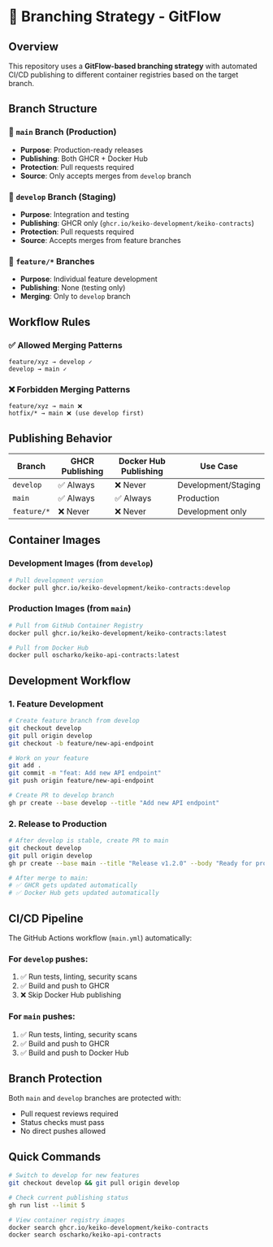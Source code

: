 # 🌿 Branching Strategy - GitFlow

## Overview
This repository uses a **GitFlow-based branching strategy** with automated CI/CD publishing to different container registries based on the target branch.

## Branch Structure

### 🚀 `main` Branch (Production)
- **Purpose**: Production-ready releases
- **Publishing**: Both GHCR + Docker Hub
- **Protection**: Pull requests required
- **Source**: Only accepts merges from `develop` branch

### 🔧 `develop` Branch (Staging)
- **Purpose**: Integration and testing
- **Publishing**: GHCR only (`ghcr.io/keiko-development/keiko-contracts`)
- **Protection**: Pull requests required  
- **Source**: Accepts merges from feature branches

### 🌿 `feature/*` Branches
- **Purpose**: Individual feature development
- **Publishing**: None (testing only)
- **Merging**: Only to `develop` branch

## Workflow Rules

### ✅ Allowed Merging Patterns
```
feature/xyz → develop ✓
develop → main ✓
```

### ❌ Forbidden Merging Patterns
```
feature/xyz → main ❌
hotfix/* → main ❌ (use develop first)
```

## Publishing Behavior

| Branch | GHCR Publishing | Docker Hub Publishing | Use Case |
|--------|----------------|---------------------|----------|
| `develop` | ✅ Always | ❌ Never | Development/Staging |
| `main` | ✅ Always | ✅ Always | Production |
| `feature/*` | ❌ Never | ❌ Never | Development only |

## Container Images

### Development Images (from `develop`)
```bash
# Pull development version
docker pull ghcr.io/keiko-development/keiko-contracts:develop
```

### Production Images (from `main`)
```bash
# Pull from GitHub Container Registry
docker pull ghcr.io/keiko-development/keiko-contracts:latest

# Pull from Docker Hub  
docker pull oscharko/keiko-api-contracts:latest
```

## Development Workflow

### 1. Feature Development
```bash
# Create feature branch from develop
git checkout develop
git pull origin develop  
git checkout -b feature/new-api-endpoint

# Work on your feature
git add .
git commit -m "feat: Add new API endpoint"
git push origin feature/new-api-endpoint

# Create PR to develop branch
gh pr create --base develop --title "Add new API endpoint"
```

### 2. Release to Production
```bash
# After develop is stable, create PR to main
git checkout develop
git pull origin develop
gh pr create --base main --title "Release v1.2.0" --body "Ready for production deployment"

# After merge to main:
# ✅ GHCR gets updated automatically
# ✅ Docker Hub gets updated automatically
```

## CI/CD Pipeline

The GitHub Actions workflow (`main.yml`) automatically:

### For `develop` pushes:
1. ✅ Run tests, linting, security scans
2. ✅ Build and push to GHCR
3. ❌ Skip Docker Hub publishing

### For `main` pushes:
1. ✅ Run tests, linting, security scans  
2. ✅ Build and push to GHCR
3. ✅ Build and push to Docker Hub

## Branch Protection

Both `main` and `develop` branches are protected with:
- Pull request reviews required
- Status checks must pass
- No direct pushes allowed

## Quick Commands

```bash
# Switch to develop for new features
git checkout develop && git pull origin develop

# Check current publishing status
gh run list --limit 5

# View container registry images
docker search ghcr.io/keiko-development/keiko-contracts
docker search oscharko/keiko-api-contracts
```